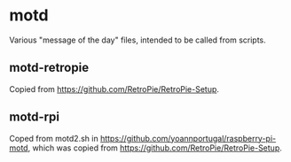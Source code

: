 # motd

Various "message of the day" files, intended to be called from scripts.

## motd-retropie

Copied from <https://github.com/RetroPie/RetroPie-Setup>.

## motd-rpi

Coped from motd2.sh in <https://github.com/yoannportugal/raspberry-pi-motd>, which was copied from <https://github.com/RetroPie/RetroPie-Setup>.
